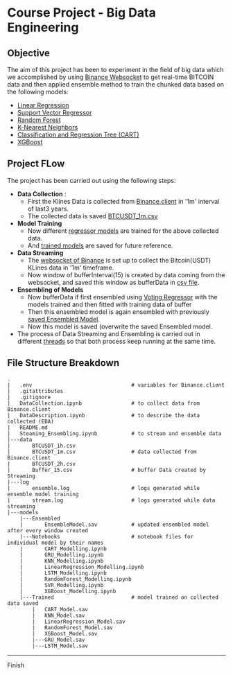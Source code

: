 # Course Project - Big Data Engineering

## Objective

The aim of this project has been to experiment in the field of big data which we accomplished by using [Binance Websocket](https://github.com/binance/binance-spot-api-docs/blob/master/web-socket-streams.md) to get real-time BITCOIN data and then applied ensemble method to train the chunked data based on the following models:

-   [Linear Regression](https://www.javatpoint.com/linear-regression-in-machine-learning)
-   [Support Vector Regressor](https://www.javatpoint.com/machine-learning-support-vector-machine)
-   [Random Forest](https://www.javatpoint.com/machine-learning-random-forest-algorithm)
-   [K-Nearest Neighbors](https://www.analyticsvidhya.com/blog/2018/08/k-nearest-neighbor-introduction-regression-python/)
-   [Classification and Regression Tree (CART)](https://www.analyticssteps.com/blogs/classification-and-regression-tree-cart-algorithm)
-   [XGBoost](https://www.javatpoint.com/xgboost-ml-model-in-python#:~:text=XGBoost%20gives%20a%20covering%20class,it%20to%20our%20preparation%20datasets.)

## Project FLow

The project has been carried out using the following steps:

-   **Data Collection** :
    -   First the Klines Data is collected from [Binance.client](https://python-binance.readthedocs.io/en/latest/) in '1m' interval of last3 years.
    -   The collected data is saved [BTCUSDT_1m.csv](https://github.com/NonitMittal/Bitcoin_Price_Prediction-BigDataProject/blob/master/data/BTCUSDT_1m.csv)
-   **Model Training**
    -   Now different [regressor models](https://github.com/NonitMittal/Bitcoin_Price_Prediction-BigDataProject/tree/master/models/Notebooks) are trained for the above collected data.
    -   And [trained models](https://github.com/NonitMittal/Bitcoin_Price_Prediction-BigDataProject/tree/master/models/Trained) are saved for future reference.
-   **Data Streaming**
    -   The [websocket of Binance](https://github.com/binance/binance-spot-api-docs/blob/master/web-socket-streams.md) is set up to collect the Bitcoin(USDT) KLines data in '1m' timeframe.
    -   Now window of bufferInterval(15) is created by data coming from the websocket, and saved this window as bufferData in [csv file](https://github.com/NonitMittal/Bitcoin_Price_Prediction-BigDataProject/blob/master/data/Buffer_15.csv).
-   **Ensembling of Models**
    -   Now bufferData if first ensembled using [Voting Regressor](https://scikit-learn.org/stable/modules/generated/sklearn.ensemble.VotingRegressor.html) with the models trained and then fitted with training data of buffer
    -   Then this ensembled model is again ensembled with previously [saved Ensembled Model](https://github.com/NonitMittal/Bitcoin_Price_Prediction-BigDataProject/blob/master/models/Ensembled/EnsembleModel.sav).
    -   Now this model is saved (overwrite the saved Ensembled model.
-   The process of Data Streaming and Ensembling is carried out in different [threads](https://docs.python.org/3/library/threading.html#) so that both process keep running at the same time.

## File Structure Breakdown

```output
.
|   .env                                # variables for Binance.client
|   .gitattributes
|   .gitignore
|   DataCollection.ipynb                # to collect data from Binance.client
|   DataDescription.ipynb               # to describe the data collected (EDA)
|   README.md
|   Steaming_Ensembling.ipynb           # to stream and ensemble data
|---data
|       BTCUSDT_1h.csv
|       BTCUSDT_1m.csv                  # data collected from Binance.client
|       BTCUSDT_2h.csv
|       Buffer_15.csv                   # buffer Data created by Streaming
|---log
|       ensemble.log                    # logs generated while ensemble model training
|       stream.log                      # logs generated while data streaming
|---models
    |---Ensembled
    |       EnsembleModel.sav           # updated ensembled model after every window created
    |---Notebooks                       # notebook files for individual model by their names
    |       CART_Modelling.ipynb
    |       GRU_Modelling.ipynb
    |       KNN_Modelling.ipynb
    |       LinearRegression_Modelling.ipynb
    |       LSTM_Modelling.ipynb
    |       RandomForest_Modelling.ipynb
    |       SVR_Modelling.ipynb
    |       XGBoost_Modelling.ipynb
    |---Trained                         # model trained on collected data saved
        |   CART_Model.sav
        |   KNN_Model.sav
        |   LinearRegression_Model.sav
        |   RandomForest_Model.sav
        |   XGBoost_Model.sav
        |---GRU_Model.sav
        |---LSTM_Model.sav
```

---

Finish
